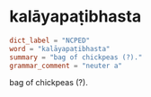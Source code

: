 # kalāyapaṭibhasta

``` toml
dict_label = "NCPED"
word = "kalāyapaṭibhasta"
summary = "bag of chickpeas (?)."
grammar_comment = "neuter a"
```

bag of chickpeas (?).

